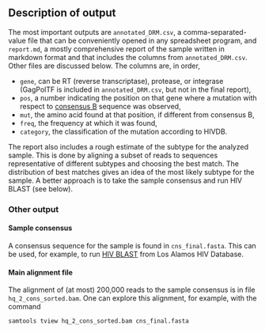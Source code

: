 ## Description of output

The most important outputs are `annotated_DRM.csv`, a comma-separated-value file
that can be conveniently opened in any spreadsheet program, and `report.md`,
a mostly comprehensive report of the sample written in markdown format and that
includes the columns from `annotated_DRM.csv`. Other files are discussed below.
The columns are, in order,

- `gene`, can be RT (reverse transcriptase), protease, or integrase (GagPolTF
  is included in `annotated_DRM.csv`, but not in the final report),
- `pos`, a number indicating the position on that gene where a
  mutation with respect to
  [consensus B](https://hivdb.stanford.edu/pages/documentPage/consensus_amino_acid_sequences.html)
  sequence was observed,
- `mut`, the amino acid found at that position, if different from consensus B,
- `freq`, the frequency at which it was found,
- `category`, the classification of the mutation according to HIVDB.

The report also includes a rough estimate of the subtype for the analyzed sample.
This is done by aligning a subset of reads to sequences representative of
different subtypes and choosing the best match. The distribution of best matches
gives an idea of the most likely subtype for the sample. A better approach is
to take the sample consensus and run HIV BLAST (see below).

### Other output

#### Sample consensus

A consensus sequence for the sample is found in `cns_final.fasta`. This can be
used, for example, to run
[HIV BLAST](https://www.hiv.lanl.gov/content/sequence/BASIC_BLAST/basic_blast.html)
from Los Alamos HIV Database.

#### Main alignment file

The alignment of (at most) 200,000 reads to the sample consensus is
in file `hq_2_cons_sorted.bam`. One can explore this alignment, for example,
with the command

    samtools tview hq_2_cons_sorted.bam cns_final.fasta
